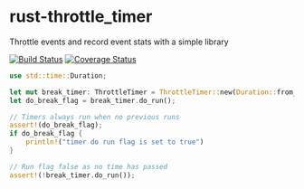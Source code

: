 # rust-throttle_timer
Throttle events and record event stats with a simple library

[![Build Status](https://travis-ci.org/benjaminmcdonald/rust-throttle_timer.svg?branch=master)](https://travis-ci.org/benjaminmcdonald/rust-throttle_timer) [![Coverage Status](https://coveralls.io/repos/github/benjaminmcdonald/rust-throttle_timer/badge.svg?branch=master)](https://coveralls.io/github/benjaminmcdonald/rust-throttle_timer?branch=master)

```rust
use std::time::Duration;

let mut break_timer: ThrottleTimer = ThrottleTimer::new(Duration::from_secs(1_u64), &"Break");
let do_break_flag = break_timer.do_run();

// Timers always run when no previous runs
assert!(do_break_flag);
if do_break_flag {
    println!("timer do run flag is set to true")
}

// Run flag false as no time has passed
assert!(!break_timer.do_run());
```